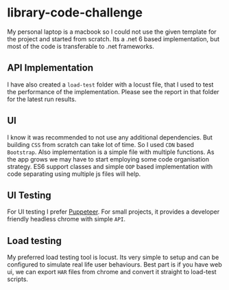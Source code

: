 # library-code-challenge

My personal laptop is a macbook so I could not use the given template for the project and started from scratch.
Its a .net 6 based implementation, but most of the code is transferable to .net frameworks.

## API Implementation
I have also created a `load-test` folder with a locust file, that I used to test the performance of the implementation.
Please see the report in that folder for the latest run results.

## UI
I know it was recommended to not use any additional dependencies. But building `CSS` from scratch can take lot of time. So I used `CDN` based `Bootstrap`.
Also implementation is a simple file with multiple functions. As the app grows we may have to start employing some code organisation strategy.
ES6 support classes and simple `OOP` based implementation with code separating using multiple js files will help. 


## UI Testing
For UI testing I prefer <a href=https://developer.chrome.com/docs/puppeteer/>Puppeteer</a>. For small projects, it provides a developer friendly headless chrome with simple `API`.


## Load testing
My preferred load testing tool is locust. Its very simple to setup and can be configured to simulate real life user behaviours.
Best part is if you have web ui, we can export `HAR` files from chrome and convert it straight to load-test scripts. 
